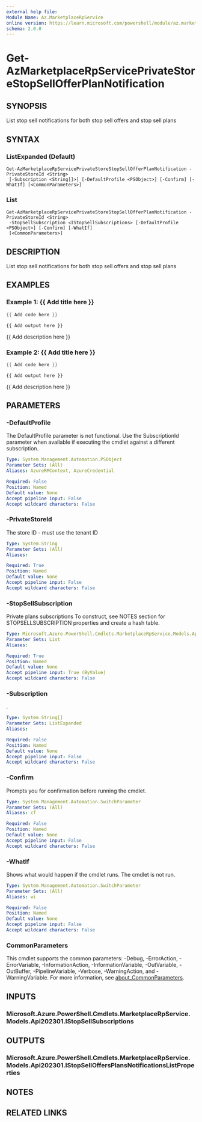```yaml
---
external help file:
Module Name: Az.MarketplaceRpService
online version: https://learn.microsoft.com/powershell/module/az.marketplacerpservice/get-azmarketplacerpserviceprivatestorestopsellofferplannotification
schema: 2.0.0
---
```


# Get-AzMarketplaceRpServicePrivateStoreStopSellOfferPlanNotification

## SYNOPSIS
List stop sell notifications for both stop sell offers and stop sell plans

## SYNTAX

### ListExpanded (Default)
```
Get-AzMarketplaceRpServicePrivateStoreStopSellOfferPlanNotification -PrivateStoreId <String>
 [-Subscription <String[]>] [-DefaultProfile <PSObject>] [-Confirm] [-WhatIf] [<CommonParameters>]
```

### List
```
Get-AzMarketplaceRpServicePrivateStoreStopSellOfferPlanNotification -PrivateStoreId <String>
 -StopSellSubscription <IStopSellSubscriptions> [-DefaultProfile <PSObject>] [-Confirm] [-WhatIf]
 [<CommonParameters>]
```

## DESCRIPTION
List stop sell notifications for both stop sell offers and stop sell plans

## EXAMPLES

### Example 1: {{ Add title here }}
```powershell
{{ Add code here }}
```

```output
{{ Add output here }}
```

{{ Add description here }}

### Example 2: {{ Add title here }}
```powershell
{{ Add code here }}
```

```output
{{ Add output here }}
```

{{ Add description here }}

## PARAMETERS

### -DefaultProfile
The DefaultProfile parameter is not functional.
Use the SubscriptionId parameter when available if executing the cmdlet against a different subscription.

```yaml
Type: System.Management.Automation.PSObject
Parameter Sets: (All)
Aliases: AzureRMContext, AzureCredential

Required: False
Position: Named
Default value: None
Accept pipeline input: False
Accept wildcard characters: False
```

### -PrivateStoreId
The store ID - must use the tenant ID

```yaml
Type: System.String
Parameter Sets: (All)
Aliases:

Required: True
Position: Named
Default value: None
Accept pipeline input: False
Accept wildcard characters: False
```

### -StopSellSubscription
Private plans subscriptions
To construct, see NOTES section for STOPSELLSUBSCRIPTION properties and create a hash table.

```yaml
Type: Microsoft.Azure.PowerShell.Cmdlets.MarketplaceRpService.Models.Api202301.IStopSellSubscriptions
Parameter Sets: List
Aliases:

Required: True
Position: Named
Default value: None
Accept pipeline input: True (ByValue)
Accept wildcard characters: False
```

### -Subscription
.

```yaml
Type: System.String[]
Parameter Sets: ListExpanded
Aliases:

Required: False
Position: Named
Default value: None
Accept pipeline input: False
Accept wildcard characters: False
```

### -Confirm
Prompts you for confirmation before running the cmdlet.

```yaml
Type: System.Management.Automation.SwitchParameter
Parameter Sets: (All)
Aliases: cf

Required: False
Position: Named
Default value: None
Accept pipeline input: False
Accept wildcard characters: False
```

### -WhatIf
Shows what would happen if the cmdlet runs.
The cmdlet is not run.

```yaml
Type: System.Management.Automation.SwitchParameter
Parameter Sets: (All)
Aliases: wi

Required: False
Position: Named
Default value: None
Accept pipeline input: False
Accept wildcard characters: False
```

### CommonParameters
This cmdlet supports the common parameters: -Debug, -ErrorAction, -ErrorVariable, -InformationAction, -InformationVariable, -OutVariable, -OutBuffer, -PipelineVariable, -Verbose, -WarningAction, and -WarningVariable. For more information, see [about_CommonParameters](http://go.microsoft.com/fwlink/?LinkID=113216).

## INPUTS

### Microsoft.Azure.PowerShell.Cmdlets.MarketplaceRpService.Models.Api202301.IStopSellSubscriptions

## OUTPUTS

### Microsoft.Azure.PowerShell.Cmdlets.MarketplaceRpService.Models.Api202301.IStopSellOffersPlansNotificationsListProperties

## NOTES

## RELATED LINKS

